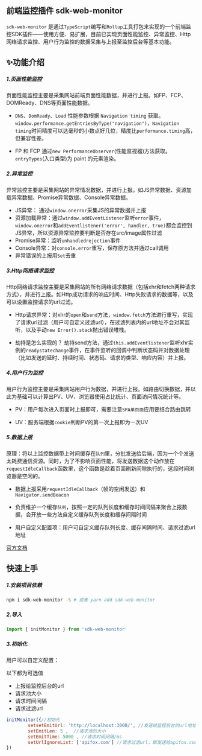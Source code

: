 ## 前端监控插件 sdk-web-monitor

`sdk-web-monitor` 是通过`TypeScript`编写和`Rollup`工具打包来实现的一个前端监控SDK插件——使用方便、易扩展，目前已实现页面性能监控、异常监控、Http网络请求监控、用户行为监控的数据采集与上报至监控后台等基本功能。

## ✨功能介绍

##### 1.页面性能监控

页面性能监控主要是采集网站前端页面性能数据，并进行上报。如FP、FCP、DOMReady、DNS等页面性能数据。

-   `DNS`、`DomReady`、`Load` 性能参数根据 `Navigation timing` 获取。`window.performance.getEntriesByType("navigation")`，`Navigation timing`时间精度可以达毫秒的小数点好几位，精度比`performance.timing`高，但兼容性差。

-   FP 和 FCP 通过`new PerformanceObserver`(性能监视器)方法获取。`entryTypes`(入口类型)为 paint 的元素渲染。

##### 2.异常监控

异常监控主要是采集网站的异常情况数据，并进行上报。如JS异常数据、资源加载异常数据、Promise异常数据、Console异常数据。

-   JS异常： 通过`window.onerror`采集JS的异常数据并上报
-   资源加载异常：通过`window.addEventListener`监听`error`事件，`window.onerror`和`addEventlistener('error', handler, true)`都会监控到JS异常，所以资源异常监控要判断是否存在src/image属性过滤
-   Promise异常：监听`unhandledrejection`事件
-   Console异常：对`console.error`重写，保存原方法并通过call调用
-   异常错误的上报用`Set`去重

##### 3.Http网络请求监控

Http网络请求监控主要是采集网站的所有网络请求数据（包括xhr和fetch两种请求方式），并进行上报。如Http成功请求的响应时间、Http失败请求的数据等，以及可以设置监控请求的url过滤。

-   Http请求异常：对xhr的`open`和`send`方法，`window.fetch`方法进行重写，实现了请求url过滤（用户可自定义过滤url），在过滤列表内的url地址不会对其监听，以及手动`new Error().stack`抛出错误堆栈。

-   劫持是怎么实现的？ 劫持send方法，通过`this.addEventlistener`监听xhr实例的`readystatechange`事件，在事件监听的回调中判断状态码并对数据处理（比如发送的延时、持续时间、状态码、请求的类型、响应内容）并上报。

##### 4.用户行为监控

用户行为监控主要是采集网站用户行为数据，并进行上报。如路由切换数据，并以此为基础可以计算出PV、UV、浏览器使用占比统计、页面访问情况统计等。

-   PV：用户每次进入页面时上报即可，需要注意`SPA单页面`应用要结合路由跳转

-   UV：服务端根据`cookie`判断PV的第一次上报即为一次UV

##### 5.数据上报

原理：将以上监控数据带上时间缓存在`队列`里，分批发送给后端，因为一个个发送太耗费通信资源。同时，为了不影响页面性能，将发送数据这个动作放在`requestIdleCallback`函数里，这个函数是趁着页面刷新间隙执行的，这段时间浏览器是空闲的。

-   数据上报采用`requestIdleCallback`（帧的空闲发送）和`Navigator.sendBeacon`

-   负责维护一个缓存`队列`，按照一定的队列长度和缓存时间间隔来聚合上报数据，会开放一些方法自定义缓存队列长度和缓存间隔时间

-   用户自定义配置项：用户可自定义缓存队列长度、缓存间隔时间、请求过滤url地址

[官方文档](https://github.com/bertilchan/Monitor-SDK)

## 快速上手

##### 1.安装项目依赖

```bash
npm i sdk-web-monitor -S # 或者 yarn add sdk-web-monitor
```

##### 2.导入

```js
import { initMonitor } from 'sdk-web-monitor'
```

##### 3.初始化

用户可以自定义配置：

以下都为可选值

- 上报给监控后台的url 
- 请求池大小
- 请求时间间隔
- 请求过滤url

```js
initMonitor({//初始化
        setsetEmitUrl: 'http://localhost:3000/', //发送给监控后台的url地址
        setEmitLen: 5 ,  //请求池的大小
        setEmitTime: 5000 , //请求时间间隔/ms
        setUrlIgnoreList: ['apifox.com'] //请求过滤url，即发送给apifox.com的请求不会对其监控
})
```